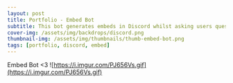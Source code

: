 ```yaml
---
layout: post
title: Portfolio - Embed Bot
subtitle: This bot generates embeds in Discord whilst asking users questions, etc.
cover-img: /assets/img/backdrops/discord.png
thumbnail-img: /assets/img/thumbnails/thumb-embed-bot.png
tags: [portfolio, discord, embed]
---
```

Embed Bot <3
![https://i.imgur.com/PJ656Vs.gif](https://i.imgur.com/PJ656Vs.gif)
